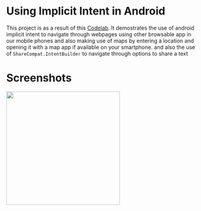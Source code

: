 # Using Implicit Intent in Android 

This project is as a result of this <a href="https://codelabs.developers.google.com/codelabs/android-training-activity-with-implicit-intent/index.html?index=..%2F..android-training#5">Codelab</a>. It demostrates the use of android implicit intent
to navigate through webpages using other browsable app in our mobile phones and also making use of maps by entering a location and opening it with a map app if available on your smartphone.
and also the use of `ShareCompat.IntentBuilder` to navigate through options to share a text

# Screenshots
<img src="https://user-images.githubusercontent.com/18614379/54882276-937c5b80-4e58-11e9-9ecd-fc326a18edf6.png" width="300px" />
